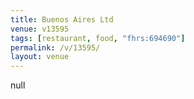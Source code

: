 ```yaml
---
title: Buenos Aires Ltd
venue: v13595
tags: [restaurant, food, "fhrs:694690"]
permalink: /v/13595/
layout: venue
---
```

null